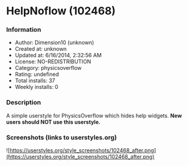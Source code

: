 # HelpNoflow (102468)

### Information
- Author: Dimension10 (unknown)
- Created at: unknown
- Updated at: 6/16/2014, 2:32:56 AM
- License: NO-REDISTRIBUTION
- Category: physicsoverflow
- Rating: undefined
- Total installs: 37
- Weekly installs: 0


### Description
A simple userstyle for PhysicsOverflow which hides help widgets. <b>New users should NOT use this userstyle.</b>


### Screenshots (links to userstyles.org)
![https://userstyles.org/style_screenshots/102468_after.png](https://userstyles.org/style_screenshots/102468_after.png)



